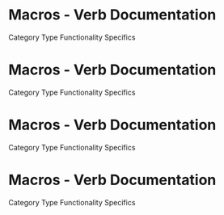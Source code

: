  
# Macros - Verb Documentation
 
Category                  Type                      Functionality             Specifics                
 
# Macros - Verb Documentation
 
Category                  Type                      Functionality             Specifics                
 
# Macros - Verb Documentation
 
Category                  Type                      Functionality             Specifics                
 
# Macros - Verb Documentation
 
Category                  Type                      Functionality             Specifics                
